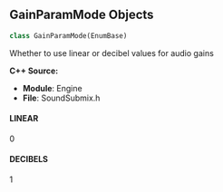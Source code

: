 ## GainParamMode Objects

```python
class GainParamMode(EnumBase)
```

Whether to use linear or decibel values for audio gains

**C++ Source:**

- **Module**: Engine
- **File**: SoundSubmix.h

<a id="unreal.GainParamMode.LINEAR"></a>

#### LINEAR

0

<a id="unreal.GainParamMode.DECIBELS"></a>

#### DECIBELS

1

<a id="unreal.AudioSpectrumBandPresetType"></a>